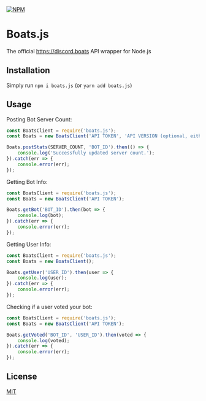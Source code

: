 [![NPM](https://nodei.co/npm/boats.js.png?downloads=true&downloadRank=true&stars=true)](https://nodei.co/npm/boats.js)

# Boats.js
The official https://discord.boats API wrapper for Node.js

## Installation
Simply run `npm i boats.js` (or `yarn add boats.js`)

## Usage
Posting Bot Server Count:
```js
const BoatsClient = require('boats.js');
const Boats = new BoatsClient('API TOKEN', 'API VERSION (optional, either "v1" or "v2")');

Boats.postStats(SERVER_COUNT, 'BOT_ID').then(() => {
    console.log('Successfully updated server count.');
}).catch(err => {
    console.error(err);
});
```

Getting Bot Info:
```js
const BoatsClient = require('boats.js');
const Boats = new BoatsClient('API TOKEN');

Boats.getBot('BOT_ID').then(bot => {
    console.log(bot);
}).catch(err => {
    console.error(err);
});
```

Getting User Info:
```js
const BoatsClient = require('boats.js');
const Boats = new BoatsClient();

Boats.getUser('USER_ID').then(user => {
    console.log(user);
}).catch(err => {
    console.error(err);
});
```

Checking if a user voted your bot:
```js
const BoatsClient = require('boats.js');
const Boats = new BoatsClient('API TOKEN');

Boats.getVoted('BOT_ID', 'USER_ID').then(voted => {
    console.log(voted);
}).catch(err => {
    console.error(err);
});
```

## License
[MIT](LICENSE)
